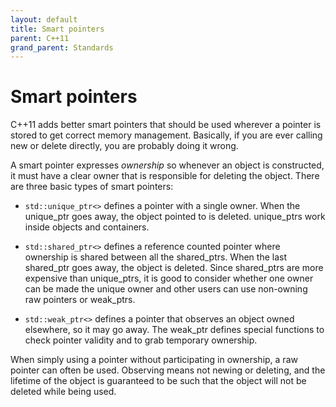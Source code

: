```yaml
---
layout: default
title: Smart pointers
parent: C++11
grand_parent: Standards
---
```

# Smart pointers

C++11 adds better smart pointers that should be used wherever a pointer is stored
	to get correct memory management.
	Basically, if you are ever calling new or delete directly, you are probably doing it wrong. 

A smart pointer expresses *ownership* so whenever an object is constructed,
	it must have a clear owner that is responsible for deleting the object.
	There are three basic types of smart pointers:

* `std::unique_ptr<>` defines a pointer with a single owner.
	When the unique_ptr goes away, the object pointed to is deleted.
	unique_ptrs work inside objects and containers.  

* `std::shared_ptr<>` defines a reference counted pointer where ownership is shared
	between all the shared_ptrs.
	When the last shared_ptr goes away, the object is deleted.
	Since shared_ptrs are more expensive than unique_ptrs,
	it is good to consider whether one owner can be made the unique owner
	and other users can use non-owning raw pointers or weak_ptrs.

* `std::weak_ptr<>` defines a pointer that observes an object owned elsewhere,
	so it may go away.
	The weak_ptr defines special functions to check pointer validity
	and to grab temporary ownership.  

When simply using a pointer without participating in ownership,
	a raw pointer can often be used. Observing means not newing or deleting,
	and the lifetime of the object is guaranteed to be such that the object
	will not be deleted while being used. 
	
